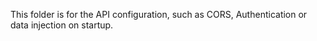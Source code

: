 This folder is for the API configuration, such as CORS, Authentication or data injection on startup.